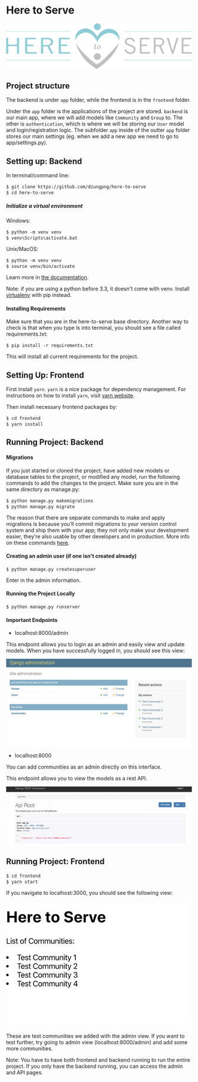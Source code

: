 # Here to Serve

![](images/logo-h2s.svg)

## Project structure

The backend is under `app` folder, while the frontend is in the `frontend` folder. <br />

Under the `app` folder is the applications of the project are stored. `backend` is our main app, 
where we will add models like `Community` and `Group` to. The other is `authentication`, which is where we 
will be storing our `User` model and login/registration logic. The subfolder `app` inside of the outter `app`
folder stores our main settings (eg. when we add a new app we need to go to app/settings.py).  


## Setting up: Backend

In terminal/command line:

```
$ git clone https://github.com/dzungpng/here-to-serve
$ cd here-to-serve
```

##### Initialize a virtual environment

Windows:

```
$ python -m venv venv
$ venv\Scripts\activate.bat
```

Unix/MacOS:

```
$ python -m venv venv
$ source venv/bin/activate
```

Learn more in [the documentation](https://docs.python.org/3/library/venv.html#creating-virtual-environments).

Note: if you are using a python before 3.3, it doesn't come with venv. Install [virtualenv](https://docs.python-guide.org/dev/virtualenvs/#lower-level-virtualenv) with pip instead.

#### Installing Requirements

Make sure that you are in the here-to-serve base directory. Another way to check is that
when you type ls into terminal, you should see a file called requirements.txt:

```
$ pip install -r requirements.txt
```

This will install all current requirements for the project.

## Setting Up: Frontend
First install ```yarn```. ```yarn``` is a nice package for dependency management. For instructions
on how to install ```yarn```, visit [yarn website](https://classic.yarnpkg.com/en/docs/install).

Then install necessary frontend packages by:

```
$ cd frontend
$ yarn install
```

## Running Project: Backend

#### Migrations

If you just started or cloned the project, have added new models or database tables to the project, or modified any model,
run the following commands to add the changes to the project. Make sure you are in
the same directory as manage.py:

```
$ python manage.py makemigrations
$ python manage.py migrate
```

The reason that there are separate commands to make and apply migrations is because you’ll commit migrations to your version control system and ship them with your app; they not only make your development easier, they’re also usable by other developers and in production.
More info on these commands [here](https://docs.djangoproject.com/en/3.0/ref/django-admin/#django-admin-makemigrations).

#### Creating an admin user (if one isn't created already)

```
$ python manage.py createsuperuser
```

Enter in the admin information. 

#### Running the Project Locally

```
$ python manage.py runserver
```

#### Important Endpoints

- localhost:8000/admin <br />

This endpoint allows you to login as an admin and easily view and update models.
When you have successfully logged in, you should see this view:

![](images/admin-view.png)

- localhost:8000 <br />

You can add communities as an admin directly on this interface. <br />

This endpoint allows you to view the models as a rest API.

![](images/rest-view.png)

## Running Project: Frontend

```
$ cd frontend
$ yarn start
```

If you navigate to localhost:3000, you should see the following view:

![](images/frontend-view.png)

These are test communities we added with the admin view. If you want to test further, 
try going to admin view (localhost:8000/admin) and add some more communities.

Note: You have to have both frontend and backend running to run the entire project. 
If you only have the backend running, you can access the admin and API pages. 
